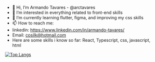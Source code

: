 - 👋 Hi, I’m Armando Tavares - @arctavares
- 👀 I’m interested in everything related to front-end skills
- 🌱 I’m currently learning flutter, figma, and improving my css skills
- 📫 How to reach me:
- linkedin: https://www.linkedin.com/in/armando-tavares/
- Email: cosilk@hotmail.com
- Here are some skills i know so far: React, Typescript, css, javascript, html
<!---
arctavares/arctavares is a ✨ special ✨ repository because its `README.md` (this file) appears on your GitHub profile.
You can click the Preview link to take a look at your changes.
--->

[![Top Langs](https://github-readme-stats.vercel.app/api/top-langs/?username=arctavares&layout=compact)](https://github.com/anuraghazra/github-readme-stats)
